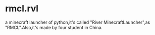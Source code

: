 # rmcl.rvl
a minecraft launcher of python,it's called "River MinecraftLauncher",as "RMCL".Also,it's made by four student in China.
